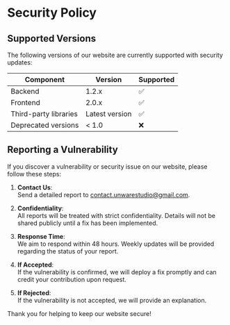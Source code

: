 # Security Policy

## Supported Versions

The following versions of our website are currently supported with security updates:

| Component         | Version         | Supported         |
| ------------------ | --------------- | ----------------- |
| Backend            | 1.2.x           | :white_check_mark: |
| Frontend           | 2.0.x           | :white_check_mark: |
| Third-party libraries | Latest version | :white_check_mark: |
| Deprecated versions | < 1.0           | :x:                |

## Reporting a Vulnerability

If you discover a vulnerability or security issue on our website, please follow these steps:

1. **Contact Us**:  
   Send a detailed report to [contact.unwarestudio@gmail.com](mailto:contact.unwarestudio@gmail.com).
   
2. **Confidentiality**:  
   All reports will be treated with strict confidentiality. Details will not be shared publicly until a fix has been implemented.

3. **Response Time**:  
   We aim to respond within 48 hours. Weekly updates will be provided regarding the status of your report.

4. **If Accepted**:  
   If the vulnerability is confirmed, we will deploy a fix promptly and can credit your contribution upon request.

5. **If Rejected**:  
   If the vulnerability is not accepted, we will provide an explanation.

Thank you for helping to keep our website secure!

